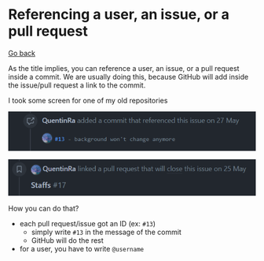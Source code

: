 # Referencing a user, an issue, or a pull request

[Go back](..#advanced-concepts)

As the title implies, you can reference a user, an issue, or a pull request inside a commit. We are usually doing this, because GitHub will add inside the issue/pull request a link to the commit. 

I took some screen for one of my old repositories

![Referencing issue - GitHub](images/ref-commit.png)

![Referencing pull request - GitHub](images/ref-request.png)

How you can do that?

* each pull request/issue got an ID (ex: `#13`)
  * simply write `#13` in the message of the commit
  * GitHub will do the rest
* for a user, you have to write `@username`